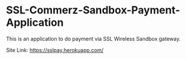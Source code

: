 # SSL-Commerz-Sandbox-Payment-Application
This is an application to do payment via SSL Wireless Sandbox gateway.

Site Link: https://sslpay.herokuapp.com/
